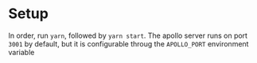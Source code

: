 # Setup
In order, run `yarn`, followed by `yarn start`.
The apollo server runs on port `3001` by default, but it is configurable throug the `APOLLO_PORT` environment variable